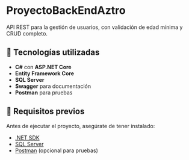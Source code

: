 # ProyectoBackEndAztro  

API REST para la gestión de usuarios, con validación de edad mínima y CRUD completo.  

## 🚀 Tecnologías utilizadas  
- **C#** con **ASP.NET Core**  
- **Entity Framework Core**  
- **SQL Server**  
- **Swagger** para documentación  
- **Postman** para pruebas  

## 📌 Requisitos previos  
Antes de ejecutar el proyecto, asegúrate de tener instalado:  
- [.NET SDK](https://dotnet.microsoft.com/download)  
- [SQL Server](https://www.microsoft.com/en-us/sql-server/sql-server-downloads)  
- [Postman](https://www.postman.com/) (opcional para pruebas)  


